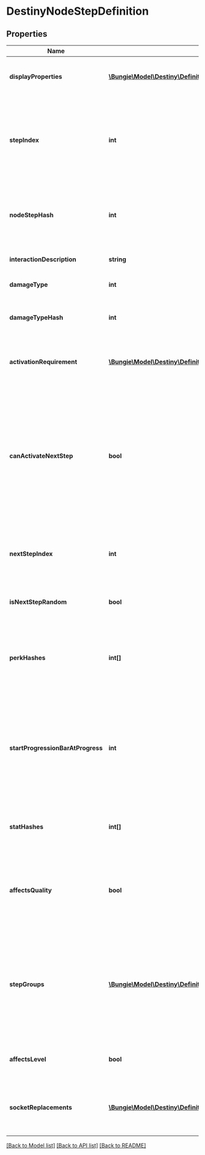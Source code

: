 # DestinyNodeStepDefinition

## Properties
Name | Type | Description | Notes
------------ | ------------- | ------------- | -------------
**displayProperties** | [**\Bungie\Model\Destiny\Definitions\Common\DestinyDisplayPropertiesDefinition**](DestinyDisplayPropertiesDefinition.md) | These are the display properties actually used to render the Talent Node. The currently active step&#39;s displayProperties are shown. | [optional] 
**stepIndex** | **int** | The index of this step in the list of Steps on the Talent Node.  Unfortunately, this is the closest thing we have to an identifier for the Step: steps are not provided a content version agnostic identifier. This means that, when you are dealing with talent nodes, you will need to first ensure that you have the latest version of content. | [optional] 
**nodeStepHash** | **int** | The hash of this node step. Unfortunately, while it can be used to uniquely identify the step within a node, it is also content version dependent and should not be relied on without ensuring you have the latest vesion of content. | [optional] 
**interactionDescription** | **string** | If you can interact with this node in some way, this is the localized description of that interaction. | [optional] 
**damageType** | **int** | An enum representing a damage type granted by activating this step, if any. | [optional] 
**damageTypeHash** | **int** | If the step provides a damage type, this will be the hash identifier used to look up the damage type&#39;s DestinyDamageTypeDefinition. | [optional] 
**activationRequirement** | [**\Bungie\Model\Destiny\Definitions\DestinyNodeActivationRequirement**](DestinyNodeActivationRequirement.md) | If the step has requirements for activation (they almost always do, if nothing else than for the Talent Grid&#39;s Progression to have reached a certain level), they will be defined here. | [optional] 
**canActivateNextStep** | **bool** | There was a time when talent nodes could be activated multiple times, and the effects of subsequent Steps would be compounded on each other, essentially \&quot;upgrading\&quot; the node. We have moved away from this, but theoretically the capability still exists.  I continue to return this in case it is used in the future: if true and this step is the current step in the node, you are allowed to activate the node a second time to receive the benefits of the next step in the node, which will then become the active step. | [optional] 
**nextStepIndex** | **int** | The stepIndex of the next step in the talent node, or -1 if this is the last step or if the next step to be chosen is random.  This doesn&#39;t really matter anymore unless canActivateNextStep begins to be used again. | [optional] 
**isNextStepRandom** | **bool** | If true, the next step to be chosen is random, and if you&#39;re allowed to activate the next step. (if canActivateNextStep &#x3D; true) | [optional] 
**perkHashes** | **int[]** | The list of hash identifiers for Perks (DestinySandboxPerkDefinition) that are applied when this step is active. Perks provide a variety of benefits and modifications - examine DestinySandboxPerkDefinition to learn more. | [optional] 
**startProgressionBarAtProgress** | **int** | When the Talent Grid&#39;s progression reaches this value, the circular \&quot;progress bar\&quot; that surrounds the talent node should be shown.  This also indicates the lower bound of said progress bar, with the upper bound being the progress required to reach activationRequirement.gridLevel. (at some point I should precalculate the upper bound and put it in the definition to save people time) | [optional] 
**statHashes** | **int[]** | When the step provides stat benefits on the item or character, this is the list of hash identifiers for stats (DestinyStatDefinition) that are provided. | [optional] 
**affectsQuality** | **bool** | If this is true, the step affects the item&#39;s Quality in some way. See DestinyInventoryItemDefinition for more information about the meaning of Quality. I already made a joke about Zen and the Art of Motorcycle Maintenance elsewhere in the documentation, so I will avoid doing it again. Oops too late | [optional] 
**stepGroups** | [**\Bungie\Model\Destiny\Definitions\DestinyTalentNodeStepGroups**](DestinyTalentNodeStepGroups.md) | In Destiny 1, the Armory&#39;s Perk Filtering was driven by a concept of TalentNodeStepGroups: categorizations of talent nodes based on their functionality. While the Armory isn&#39;t a BNet-facing thing for now, and the new Armory will need to account for Sockets rather than Talent Nodes, this categorization capability feels useful enough to still keep around. | [optional] 
**affectsLevel** | **bool** | If true, this step can affect the level of the item. See DestinyInventoryItemDefintion for more information about item levels and their effect on stats. | [optional] 
**socketReplacements** | [**\Bungie\Model\Destiny\Definitions\DestinyNodeSocketReplaceResponse[]**](DestinyNodeSocketReplaceResponse.md) | If this step is activated, this will be a list of information used to replace socket items with new Plugs. See DestinyInventoryItemDefinition for more information about sockets and plugs. | [optional] 

[[Back to Model list]](../README.md#documentation-for-models) [[Back to API list]](../README.md#documentation-for-api-endpoints) [[Back to README]](../README.md)


